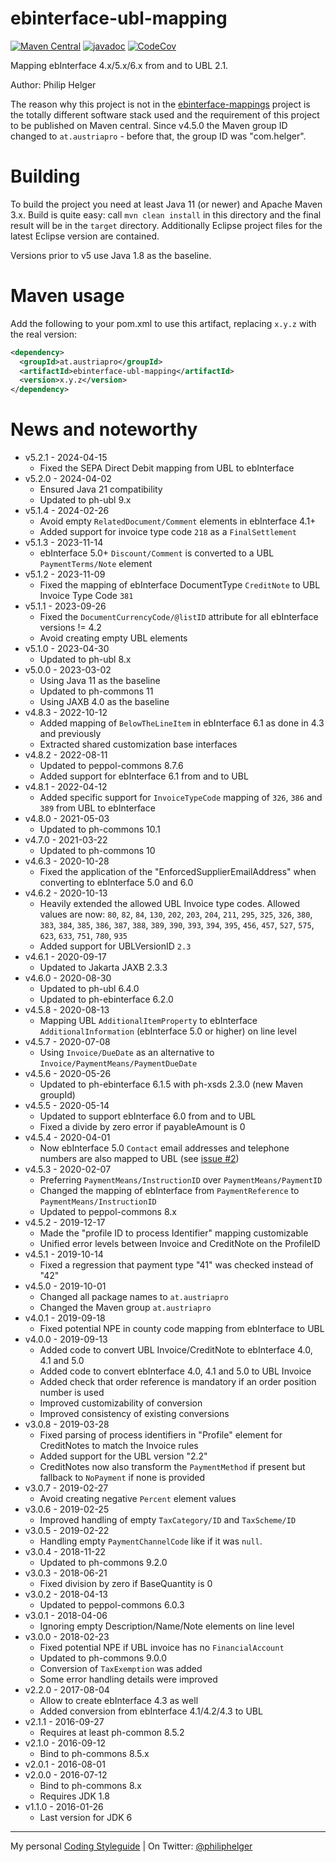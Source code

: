 # ebinterface-ubl-mapping

[![Maven Central](https://maven-badges.herokuapp.com/maven-central/at.austriapro/ebinterface-ubl-mapping/badge.svg)](https://maven-badges.herokuapp.com/maven-central/at.austriapro/ebinterface-ubl-mapping) 
[![javadoc](https://javadoc.io/badge2/at.austriapro/ebinterface-ubl-mapping/javadoc.svg)](https://javadoc.io/doc/at.austriapro/ebinterface-ubl-mapping)
[![CodeCov](https://codecov.io/gh/austriapro/ebinterface-ubl-mapping/branch/master/graph/badge.svg)](https://codecov.io/gh/austriapro/ebinterface-ubl-mapping)

Mapping ebInterface 4.x/5.x/6.x from and to UBL 2.1.

Author: Philip Helger

The reason why this project is not in the [ebinterface-mappings](https://github.com/austriapro/ebinterface-mappings) project is the totally different software stack used and the requirement of this project to be published on Maven central. 
Since v4.5.0 the Maven group ID changed to `at.austriapro` - before that, the group ID was "com.helger".

# Building

To build the project you need at least Java 11 (or newer) and Apache Maven 3.x. Build is quite easy: call `mvn clean install` in this directory and the final result will be in the `target` directory.
Additionally Eclipse project files for the latest Eclipse version are contained.

Versions prior to v5 use Java 1.8 as the baseline.

# Maven usage

Add the following to your pom.xml to use this artifact, replacing `x.y.z` with the real version:

```xml
<dependency>
  <groupId>at.austriapro</groupId>
  <artifactId>ebinterface-ubl-mapping</artifactId>
  <version>x.y.z</version>
</dependency>
```

# News and noteworthy

* v5.2.1 - 2024-04-15
    * Fixed the SEPA Direct Debit mapping from UBL to ebInterface
* v5.2.0 - 2024-04-02
    * Ensured Java 21 compatibility
    * Updated to ph-ubl 9.x
* v5.1.4 - 2024-02-26
    * Avoid empty `RelatedDocument/Comment` elements in ebInterface 4.1+
    * Added support for invoice type code `218` as a `FinalSettlement`
* v5.1.3 - 2023-11-14
    * ebInterface 5.0+ `Discount/Comment` is converted to a UBL `PaymentTerms/Note` element
* v5.1.2 - 2023-11-09
    * Fixed the mapping of ebInterface DocumentType `CreditNote` to UBL Invoice Type Code `381`
* v5.1.1 - 2023-09-26
    * Fixed the `DocumentCurrencyCode/@listID` attribute for all ebInterface versions != 4.2
    * Avoid creating empty UBL elements
* v5.1.0 - 2023-04-30
    * Updated to ph-ubl 8.x
* v5.0.0 - 2023-03-02
    * Using Java 11 as the baseline
    * Updated to ph-commons 11
    * Using JAXB 4.0 as the baseline
* v4.8.3 - 2022-10-12
    * Added mapping of `BelowTheLineItem` in ebInterface 6.1 as done in 4.3 and previously
    * Extracted shared customization base interfaces
* v4.8.2 - 2022-08-11
    * Updated to peppol-commons 8.7.6
    * Added support for ebInterface 6.1 from and to UBL
* v4.8.1 - 2022-04-12
    * Added specific support for `InvoiceTypeCode` mapping of `326`, `386` and `389` from UBL to ebInterface
* v4.8.0 - 2021-05-03
    * Updated to ph-commons 10.1
* v4.7.0 - 2021-03-22
    * Updated to ph-commons 10
* v4.6.3 - 2020-10-28
    * Fixed the application of the "EnforcedSupplierEmailAddress" when converting to ebInterface 5.0 and 6.0
* v4.6.2 - 2020-10-13
    * Heavily extended the allowed UBL Invoice type codes. Allowed values are now: `80`, `82`, `84`, `130`, `202`, `203`, `204`, `211`, `295`, `325`, `326`, `380`, `383`, `384`, `385`, `386`, `387`, `388`, `389`, `390`, `393`, `394`, `395`, `456`, `457`, `527`, `575`, `623`, `633`, `751`, `780`, `935`
    * Added support for UBLVersionID `2.3`
* v4.6.1 - 2020-09-17
    * Updated to Jakarta JAXB 2.3.3
* v4.6.0 - 2020-08-30
    * Updated to ph-ubl 6.4.0
    * Updated to ph-ebinterface 6.2.0
* v4.5.8 - 2020-08-13
    * Mapping UBL `AdditionalItemProperty` to ebInterface `AdditionalInformation` (ebInterface 5.0 or higher) on line level
* v4.5.7 - 2020-07-08
    * Using `Invoice/DueDate` as an alternative to `Invoice/PaymentMeans/PaymentDueDate`
* v4.5.6 - 2020-05-26
    * Updated to ph-ebinterface 6.1.5 with ph-xsds 2.3.0 (new Maven groupId)
* v4.5.5 - 2020-05-14
    * Updated to support ebInterface 6.0 from and to UBL
    * Fixed a divide by zero error if payableAmount is 0
* v4.5.4 - 2020-04-01
    * Now ebInterface 5.0 `Contact` email addresses and telephone numbers are also mapped to UBL (see [issue #2](https://github.com/austriapro/ebinterface-ubl-mapping/issues/2))
* v4.5.3 - 2020-02-07
    * Preferring `PaymentMeans/InstructionID` over `PaymentMeans/PaymentID`
    * Changed the mapping of ebInterface from `PaymentReference` to `PaymentMeans/InstructionID`
    * Updated to peppol-commons 8.x
* v4.5.2 - 2019-12-17
    * Made the "profile ID to process Identifier" mapping customizable
    * Unified error levels between Invoice and CreditNote on the ProfileID
* v4.5.1 - 2019-10-14
    * Fixed a regression that payment type "41" was checked instead of "42"
* v4.5.0 - 2019-10-01
    * Changed all package names to `at.austriapro`
    * Changed the Maven group `at.austriapro`
* v4.0.1 - 2019-09-18
    * Fixed potential NPE in county code mapping from ebInterface to UBL
* v4.0.0 - 2019-09-13
    * Added code to convert UBL Invoice/CreditNote to ebInterface 4.0, 4.1 and 5.0
    * Added code to convert ebInterface 4.0, 4.1 and 5.0 to UBL Invoice
    * Added check that order reference is mandatory if an order position number is used
    * Improved customizability of conversion
    * Improved consistency of existing conversions
* v3.0.8 - 2019-03-28
    * Fixed parsing of process identifiers in "Profile" element for CreditNotes to match the Invoice rules
    * Added support for the UBL version "2.2"
    * CreditNotes now also transform the `PaymentMethod` if present but fallback to `NoPayment` if none is provided
* v3.0.7 - 2019-02-27
    * Avoid creating negative `Percent` element values
* v3.0.6 - 2019-02-25
    * Improved handling of empty `TaxCategory/ID` and `TaxScheme/ID`
* v3.0.5 - 2019-02-22
    * Handling empty `PaymentChannelCode` like if it was `null`.
* v3.0.4 - 2018-11-22
    * Updated to ph-commons 9.2.0
* v3.0.3 - 2018-06-21
    * Fixed division by zero if BaseQuantity is 0
* v3.0.2 - 2018-04-13
    * Updated to peppol-commons 6.0.3
* v3.0.1 - 2018-04-06
    * Ignoring empty Description/Name/Note elements on line level
* v3.0.0 - 2018-02-23
    * Fixed potential NPE if UBL invoice has no `FinancialAccount`
    * Updated to ph-commons 9.0.0 
    * Conversion of `TaxExemption` was added
    * Some error handling details were improved
* v2.2.0 - 2017-08-04
    * Allow to create ebInterface 4.3 as well
    * Added conversion from ebInterface 4.1/4.2/4.3 to UBL
* v2.1.1 - 2016-09-27
    * Requires at least ph-common 8.5.2
* v2.1.0 - 2016-09-12
    * Bind to ph-commons 8.5.x
* v2.0.1 - 2016-08-01  
* v2.0.0 - 2016-07-12
    * Bind to ph-commons 8.x
    * Requires JDK 1.8
* v1.1.0 - 2016-01-26
    * Last version for JDK 6    

---

My personal [Coding Styleguide](https://github.com/phax/meta/blob/master/CodingStyleguide.md) |
On Twitter: <a href="https://twitter.com/philiphelger">@philiphelger</a>
